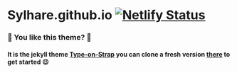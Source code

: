 # Sylhare.github.io  [![Netlify Status](https://api.netlify.com/api/v1/badges/5b30c2f8-7871-4750-b788-703a6a1a12c8/deploy-status)](https://app.netlify.com/sites/sylhare/deploys)

### 🎨 You like this theme? 🎨

#### It is the jekyll theme [Type-on-Strap](https://github.com/sylhare/Type-on-Strap) you can clone a fresh version [there](https://github.com/sylhare/Type-on-Strap) to get started 😉
